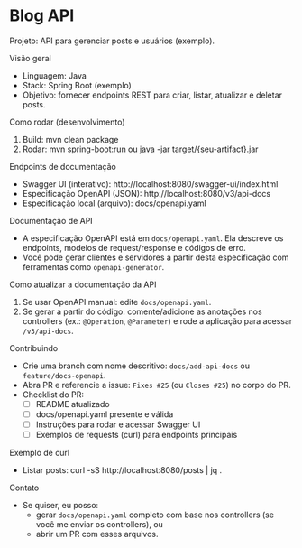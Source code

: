 # Blog API

Projeto: API para gerenciar posts e usuários (exemplo).

Visão geral
- Linguagem: Java
- Stack: Spring Boot (exemplo)
- Objetivo: fornecer endpoints REST para criar, listar, atualizar e deletar posts.

Como rodar (desenvolvimento)
1. Build:
   mvn clean package
2. Rodar:
   mvn spring-boot:run
   ou
   java -jar target/{seu-artifact}.jar

Endpoints de documentação
- Swagger UI (interativo): http://localhost:8080/swagger-ui/index.html
- Especificação OpenAPI (JSON): http://localhost:8080/v3/api-docs
- Especificação local (arquivo): docs/openapi.yaml

Documentação de API
- A especificação OpenAPI está em `docs/openapi.yaml`. Ela descreve os endpoints, modelos de request/response e códigos de erro.
- Você pode gerar clientes e servidores a partir desta especificação com ferramentas como `openapi-generator`.

Como atualizar a documentação da API
1. Se usar OpenAPI manual: edite `docs/openapi.yaml`.
2. Se gerar a partir do código: comente/adicione as anotações nos controllers (ex.: `@Operation`, `@Parameter`) e rode a aplicação para acessar `/v3/api-docs`.

Contribuindo
- Crie uma branch com nome descritivo: `docs/add-api-docs` ou `feature/docs-openapi`.
- Abra PR e referencie a issue: `Fixes #25` (ou `Closes #25`) no corpo do PR.
- Checklist do PR:
  - [ ] README atualizado
  - [ ] docs/openapi.yaml presente e válida
  - [ ] Instruções para rodar e acessar Swagger UI
  - [ ] Exemplos de requests (curl) para endpoints principais

Exemplo de curl
- Listar posts:
  curl -sS http://localhost:8080/posts | jq .

Contato
- Se quiser, eu posso:
  - gerar `docs/openapi.yaml` completo com base nos controllers (se você me enviar os controllers), ou
  - abrir um PR com esses arquivos.
